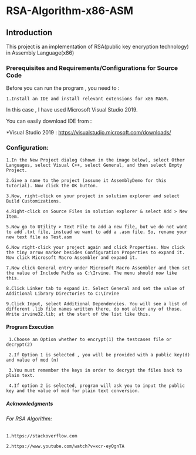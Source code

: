 # RSA-Algorithm-x86-ASM

## Introduction
This project is an implementation of RSA(public key encryption technology) in Assembly Language(x86)
### Prerequisites and Requirements/Configurations for Source Code 
Before you can run the program , you need to : 

    1.Install an IDE and install relevant extensions for x86 MASM.
  
In this case , I have used Microsoft Visual Studio 2019.
 
You can easily download  IDE from :
 
*Visual Studio 2019 : https://visualstudio.microsoft.com/downloads/
### Configuration:
    1.In the New Project dialog (shown in the image below), select Other Languages, select Visual C++, select General, and then select Empty Project.
    
    2.Give a name to the project (assume it AssemblyDemo for this tutorial). Now click the OK button.
    
    3.Now, right-click on your project in solution explorer and select Build Customizations.
    
    4.Right-click on Source Files in solution explorer & select Add > New Item.
    
    5.Now go to Utility > Text File to add a new file, but we do not want to add .txt file, instead we want to add a .asm file. So, rename your new text file as Test.asm
    
    6.Now right-click your project again and click Properties. Now click the tiny arrow marker besides Configuration Properties to expand it. Now click Microsoft Macro Assembler and expand it.
    
    7.Now click General entry under Microsoft Macro Assembler and then set the value of Include Paths as C:\Irvine. The menu should now like this.
    
    8.Click Linker tab to expand it. Select General and set the value of Additional Library Directories to C:\Irvine
    
    9.Click Input, select Additional Dependencies. You will see a list of different .lib file names written there, do not alter any of those. Write irvine32.lib; at the start of the list like this.
 
    

#### Program Execution 
     1.Choose an Option whether to encrypt(1) the testcases file or decrypt(2)
  
     2.If Option 1 is selected , you will be provided with a public key(d) and value of mod (n)
     
     3.You must remember the keys in order to decrypt the files back to plain text.
  
     4.If option 2 is selected, program will ask you to input the public key and the value of mod for plain text conversion.
    
    

##### Acknowledgments
  ###### For RSA Algorithm:
  
    1.https://stackoverflow.com

    2.https://www.youtube.com/watch?v=xcr-eyOgnTA



  

